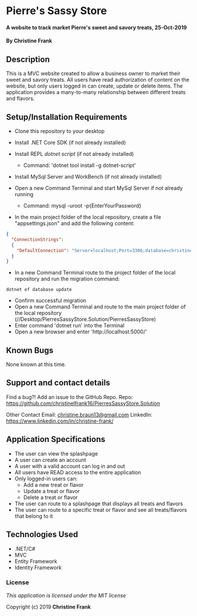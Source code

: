 # Pierre's Sassy Store

#### A website to track market Pierre's sweet and savory treats, 25-Oct-2019

#### By **Christine Frank**

## Description

This is a MVC website created to allow a business owner to market their sweet and savory treats. All users have read authorization of content on the website, but only users logged in can create, update or delete items. The application provides a many-to-many relationship between different treats and flavors.

## Setup/Installation Requirements

* Clone this repository to your desktop
* Install .NET Core SDK (if not already installed)
* Install REPL *dotnet script* (if not already installed)
    * Command: 'dotnet tool install -g dotnet-script'
* Install MySql Server and WorkBench (if not already installed)
* Open a new Command Terminal and start MySql Server if not already running
    * Command: mysql -uroot -p{EnterYourPassword}

* In the main project folder of the local repository, create a file "appsettings.json" and add the following content:

```JSON
{
  "ConnectionStrings":
  {
    "DefaultConnection": "Server=localhost;Port=3306;database=christine_frank;uid=root;pwd=epicodus;"
  }
}
```
* In a new Command Terminal route to the project folder of the local repository and run the migration command:
```
dotnet ef database update
```
* Confirm successful migration
* Open a new Command Terminal and route to the main project folder of the local repository (//Desktop/PierresSassyStore.Solution/PierresSassyStore)
* Enter command 'dotnet run' into the Terminal
* Open a new browser and enter 'http://localhost:5000/'

## Known Bugs

None known at this time.

## Support and contact details

Find a bug?! Add an issue to the GitHub Repo.
Repo: https://github.com/christinelfrank16/PierresSassyStore.Solution

Other Contact
Email: christine.braun13@gmail.com
LinkedIn: https://www.linkedin.com/in/christine-frank/

## Application Specifications

* The user can view the splashpage
* A user can create an account
* A user with a valid account can log in and out
* All users have READ access to the entire application
* Only logged-in users can:
    *  Add a new treat or flavor
    *  Update a treat or flavor
    *  Delete a treat or flavor
* The user can route to a splashpage that displays all treats and flavors
* The user can route to a specific treat or flavor and see all treats/flavors that belong to it

## Technologies Used

* .NET/C#
* MVC
* Entity Framework
* Identity Framework

### License

*This application is licensed under the MIT license*

Copyright (c) 2019 **Christine Frank**